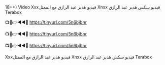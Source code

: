 18++) Video Xxxفيديو هدير عبد الرازق مع الممثل Xnxx فيديو سكس هدير عبد الرازق Terabox

📺📱👉◄◄🔴  https://tinyurl.com/5n6bjbnr

📺📱👉◄◄🔴  https://tinyurl.com/5n6bjbnr

📺📱👉◄◄🔴  https://tinyurl.com/5n6bjbnr

Xxxفيديو هدير عبد الرازق مع الممثل Xnxx فيديو سكس هدير عبد الرازق Terabox
